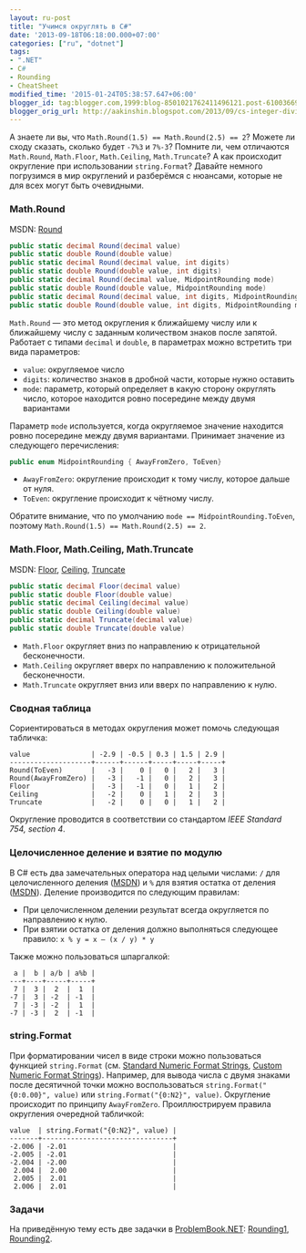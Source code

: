 ```yaml
---
layout: ru-post
title: "Учимся округлять в C#"
date: '2013-09-18T06:18:00.000+07:00'
categories: ["ru", "dotnet"]
tags:
- ".NET"
- C#
- Rounding
- CheatSheet
modified_time: '2015-01-24T05:38:57.647+06:00'
blogger_id: tag:blogger.com,1999:blog-8501021762411496121.post-610036695389799346
blogger_orig_url: http://aakinshin.blogspot.com/2013/09/cs-integer-division.html
---
```


А знаете ли вы, что `Math.Round(1.5) == Math.Round(2.5) == 2`? Можете ли сходу сказать, сколько будет `-7%3` и `7%-3`? Помните ли, чем отличаются
`Math.Round`, `Math.Floor`, `Math.Ceiling`, `Math.Truncate`? А как происходит округление при использовании `string.Format`? Давайте немного погрузимся в мир округлений и разберёмся с нюансами, которые не для всех могут быть очевидными.<!--more-->

### Math.Round

MSDN:
[Round](http://msdn.microsoft.com/en-us/library/system.math.round.aspx)

```cs
public static decimal Round(decimal value)
public static double Round(double value)
public static decimal Round(decimal value, int digits)
public static double Round(double value, int digits)
public static decimal Round(decimal value, MidpointRounding mode)
public static double Round(double value, MidpointRounding mode)
public static decimal Round(decimal value, int digits, MidpointRounding mode)
public static double Round(double value, int digits, MidpointRounding mode)
```

`Math.Round` — это метод округления к ближайшему числу или к ближайшему числу с заданным количеством знаков после запятой. Работает с типами `decimal` и `double`, в параметрах можно встретить три вида параметров:

* `value`: округляемое число
* `digits`: количество знаков в дробной части, которые нужно оставить
* `mode`: параметр, который определяет в какую сторону округлять число, которое находится ровно посередине между двумя вариантами

Параметр `mode` используется, когда округляемое значение находится ровно посередине между двумя вариантами. Принимает значение из следующего перечисления:

```cs
public enum MidpointRounding { AwayFromZero, ToEven}
```

* `AwayFromZero`: округление происходит к тому числу, которое дальше от нуля.
* `ToEven`: округление происходит к чётному числу.

Обратите внимание, что по умолчанию `mode == MidpointRounding.ToEven`, поэтому `Math.Round(1.5) == Math.Round(2.5) == 2`.

### Math.Floor, Math.Ceiling, Math.Truncate

MSDN:
[Floor](http://msdn.microsoft.com/en-us/library/system.math.floor.aspx),
[Ceiling](http://msdn.microsoft.com/en-us/library/system.math.ceiling.aspx),
[Truncate](http://msdn.microsoft.com/en-us/library/system.math.truncate.aspx)

```cs
public static decimal Floor(decimal value)
public static double Floor(double value)
public static decimal Ceiling(decimal value)
public static double Ceiling(double value)
public static decimal Truncate(decimal value)
public static double Truncate(double value)
```

* `Math.Floor` округляет вниз по направлению к отрицательной бесконечности.
* `Math.Ceiling` округляет вверх по направлению к положительной бесконечности.
* `Math.Truncate` округляет вниз или вверх по направлению к нулю.


### Сводная таблица

Сориентироваться в методах округления может помочь следующая табличка:

```
value               | -2.9 | -0.5 | 0.3 | 1.5 | 2.9 |
--------------------+------+------+-----+-----+-----+
Round(ToEven)       |   -3 |    0 |   0 |   2 |   3 |
Round(AwayFromZero) |   -3 |   -1 |   0 |   2 |   3 |
Floor               |   -3 |   -1 |   0 |   1 |   2 |
Ceiling             |   -2 |    0 |   1 |   2 |   3 |
Truncate            |   -2 |    0 |   0 |   1 |   2 |
```

Округление проводится в соответствии со стандартом *IEEE Standard 754, section 4*.

### Целочисленное деление и взятие по модулю

В C# есть два замечательных оператора над целыми числами: `/` для целочисленного деления ([MSDN](http://msdn.microsoft.com/en-us/library/3b1ff23f.aspx)) и `%`
для взятия остатка от деления ([MSDN](http://msdn.microsoft.com/en-us/library/0w4e0fzs.aspx)). Деление производится по следующим правилам:

* При целочисленном делении результат всегда округляется по направлению к нулю.
* При взятии остатка от деления должно выполняться следующее правило: `x % y = x – (x / y) * y`

Также можно пользоваться шпаргалкой:

```
 a |  b | a/b | a%b |
---+----+-----+-----+
 7 |  3 |  2  |  1  |
-7 |  3 | -2  | -1  |
 7 | -3 | -2  |  1  |
-7 | -3 |  2  | -1  |
```

### string.Format

При форматировании чисел в виде строки можно пользоваться функцией `string.Format` (см. [Standard Numeric Format Strings](http://msdn.microsoft.com/en-us/library/dwhawy9k.aspx), [Custom Numeric Format Strings](http://msdn.microsoft.com/en-us/library/0c899ak8.aspx)). Например, для вывода числа с двумя знаками после десятичной точки можно воспользоваться `string.Format("{0:0.00}", value)` или `string.Format("{0:N2}", value)`. Округление происходит по принципу `AwayFromZero`. Проиллюстрируем правила округления очередной табличкой:

```
value  | string.Format("{0:N2}", value) |
-------+--------------------------------+
-2.006 | -2.01                          |
-2.005 | -2.01                          |
-2.004 | -2.00                          |
 2.004 |  2.00                          |
 2.005 |  2.01                          |
 2.006 |  2.01                          |
```

### Задачи

На приведённую тему есть две задачки в [ProblemBook.NET](http://problembook.net): [Rounding1](http://problembook.net/content/ru/Math/Rounding1-P.html), [Rounding2](http://problembook.net/content/ru/Math/Rounding2-P.html).